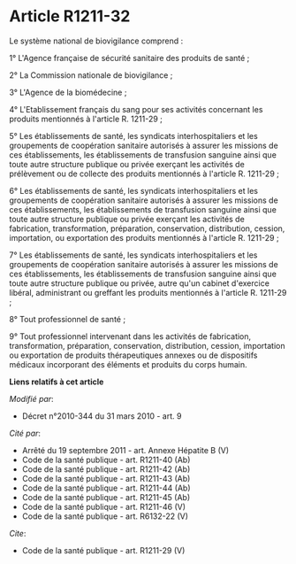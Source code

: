# Article R1211-32

Le système national de biovigilance comprend : 

1° L'Agence française de sécurité sanitaire des produits de santé ; 

2° La Commission nationale de biovigilance ; 

3° L'Agence de la biomédecine ; 

4° L'Etablissement français du sang pour ses activités concernant les produits mentionnés à l'article R. 1211-29 ; 

5° Les établissements de santé, les syndicats interhospitaliers et les groupements de coopération sanitaire autorisés à
assurer les missions de ces établissements, les établissements de transfusion sanguine ainsi que toute autre structure
publique ou privée exerçant les activités de prélèvement ou de collecte des produits mentionnés à l'article R. 1211-29 ; 

6° Les établissements de santé, les syndicats interhospitaliers et les groupements de coopération sanitaire autorisés à
assurer les missions de ces établissements, les établissements de transfusion sanguine ainsi que toute autre structure
publique ou privée exerçant les activités de fabrication, transformation, préparation, conservation, distribution, cession,
importation, ou exportation des produits mentionnés à l'article R. 1211-29 ; 

7° Les établissements de santé, les syndicats interhospitaliers et les groupements de coopération sanitaire autorisés à
assurer les missions de ces établissements, les établissements de transfusion sanguine ainsi que toute autre structure
publique ou privée, autre qu'un cabinet d'exercice libéral, administrant ou greffant les produits mentionnés à l'article R.
1211-29 ; 

8° Tout professionnel de santé ; 

9° Tout professionnel intervenant dans les activités de fabrication, transformation, préparation, conservation, distribution,
cession, importation ou exportation de produits thérapeutiques annexes ou de dispositifs médicaux incorporant des éléments et
produits du corps humain.

**Liens relatifs à cet article**

_Modifié par_:

  - Décret n°2010-344 du 31 mars 2010 - art. 9

_Cité par_:

  - Arrêté du 19 septembre 2011 - art. Annexe Hépatite B (V)
  - Code de la santé publique - art. R1211-40 (Ab)
  - Code de la santé publique - art. R1211-42 (Ab)
  - Code de la santé publique - art. R1211-43 (Ab)
  - Code de la santé publique - art. R1211-44 (Ab)
  - Code de la santé publique - art. R1211-45 (Ab)
  - Code de la santé publique - art. R1211-46 (V)
  - Code de la santé publique - art. R6132-22 (V)

_Cite_:

  - Code de la santé publique - art. R1211-29 (V)
